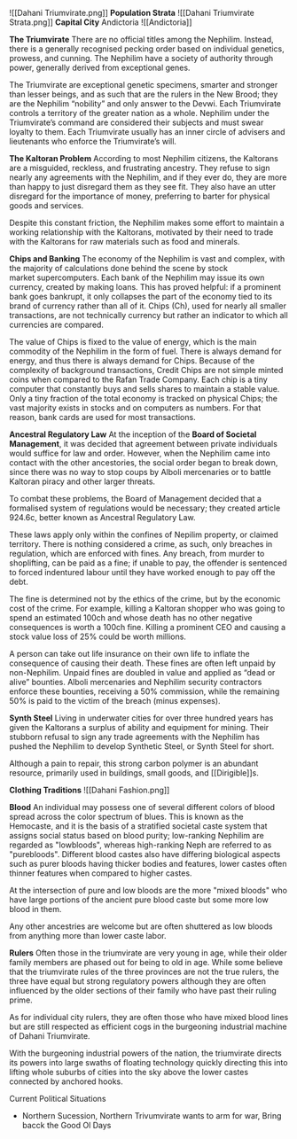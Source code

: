 ![[Dahani Triumvirate.png]]
**Population Strata**
![[Dahani Triumvirate  Strata.png]]
**Capital City**
Andictoria 
![[Andictoria]]

**The Triumvirate**
There are no official titles among the Nephilim. Instead, there is a generally recognised pecking order based on individual genetics, prowess, and cunning. The Nephilim have a society of authority through power, generally derived from exceptional genes. 

The Triumvirate are exceptional genetic specimens, smarter and stronger than lesser beings, and as such that are the rulers in the New Brood; they are the Nephilim “nobility” and only answer to the Devwi. Each Triumvirate controls a territory of the greater nation as a whole. Nephilim under the Triumvirate’s command are considered their subjects and must swear loyalty to them. Each Triumvirate usually has an inner circle of advisers and lieutenants who enforce the Triumvirate’s will.

**The Kaltoran Problem**
According to most Nephilim citizens, the Kaltorans are a misguided, reckless, and frustrating ancestry. They refuse to sign nearly any agreements with the Nephilim, and if they ever do, they are more than happy to just disregard them as they see fit. They also
have an utter disregard for the importance of money, preferring to barter for physical goods and services.

Despite this constant friction, the Nephilim makes some effort to maintain a working relationship with the Kaltorans, motivated by their need to trade with the Kaltorans for raw materials such as food and minerals.

**Chips and Banking**
The economy of the Nephilim is vast and complex, with the majority of calculations done behind the scene by stock market supercomputers.
Each bank of the Nephilim may issue its own currency, created by making loans. This has proved helpful: if a prominent bank goes bankrupt, it only collapses the part of the economy tied to its brand of currency rather than all of it. Chips (Ch), used for nearly
all smaller transactions, are not technically currency but rather an indicator to which all currencies are compared. 

The value of Chips is fixed to the value of energy, which is the main commodity of the Nephilim in the form of fuel. There is always demand for energy, and thus there is always demand for Chips. Because of the complexity of background transactions, Credit
Chips are not simple minted coins when compared to the Rafan Trade Company. Each chip is a tiny computer that constantly buys and sells shares to maintain a stable value.
Only a tiny fraction of the total economy is tracked on physical Chips; the vast majority exists in stocks and on computers as numbers. For that reason, bank cards are used for most transactions.

**Ancestral Regulatory Law**
At the inception of the **Board of Societal Management**, it was decided that agreement between private individuals would suffice for law and order. However, when the Nephilim came into contact with the other ancestories, the social order began to break down, since there was no way to stop coups by Alboli mercenaries or to battle Kaltoran piracy
and other larger threats. 

To combat these problems, the Board of Management decided that a formalised system of regulations would be necessary; they created article 924.6c, better known as Ancestral Regulatory Law.

These laws apply only within the confines of Nepilim property, or claimed territory. There is nothing considered a crime, as such, only breaches in regulation, which are enforced with fines. Any breach, from murder to shoplifting, can be paid as a fine; if unable to pay, the offender is sentenced to forced indentured labour until they have worked enough to pay off the debt.

The fine is determined not by the ethics of the crime, but by the economic
cost of the crime. For example, killing a Kaltoran shopper who was going to spend an estimated 100ch and whose death has no other negative consequences is worth a 100ch fine. Killing a prominent CEO and causing a stock value loss of 25% could be worth millions. 

A person can take out life insurance on their own life to inflate the
consequence of causing their death. These fines are often left unpaid by non-Nephilim. Unpaid fines are doubled in value and applied as “dead or alive” bounties. Alboli
mercenaries and Nephilim security contractors enforce these bounties, receiving a 50% commission, while the remaining 50% is paid to the victim of the breach (minus expenses).

**Synth Steel**
Living in underwater cities for over three hundred years has given the Kaltorans a surplus of ability and equipment for mining. Their stubborn refusal to sign any trade agreements with the Nephilim has pushed the Nephilim to develop Synthetic Steel, or Synth Steel for short.

Although a pain to repair, this strong carbon polymer is an abundant resource, primarily used in buildings, small goods, and [[Dirigible]]s.


**Clothing Traditions**
![[Dahani Fashion.png]]

**Blood**
An individual may possess one of several different colors of blood spread across the color spectrum of blues. This is known as the Hemocaste, and it is the basis of a stratified societal caste system that assigns social status based on blood purity; low-ranking Nephilim are regarded as "lowbloods", whereas high-ranking Neph are referred to as "purebloods". Different blood castes also have differing biological aspects such as purer bloods having thicker bodies and features, lower castes often thinner features when compared to higher castes.

 At the intersection of pure and low bloods are the more "mixed bloods" who have large portions of the ancient pure blood caste but some more low blood in them.

 Any other ancestries are welcome but are often shuttered as low bloods from anything more than lower caste labor.
 
 **Rulers**
 Often those in the triumvirate are very young in age, while their older family members are phased out for being to old in age. While some believe that the triumvirate rules of the three provinces are not the true rulers, the three have equal but strong regulatory powers although they are often influenced by the older sections of their family who have past their ruling prime. 

 As for individual city rulers, they are often those who have mixed blood lines but are still respected as efficient cogs in the burgeoning industrial machine of Dahani Triumvirate. 

With the burgeoning industrial powers of the nation, the triumvirate directs its powers into large swaths of floating technology quickly directing this into lifting whole suburbs of cities into the sky above the lower castes connected by anchored hooks.

Current Political Situations
- Northern Sucession, Northern Trivumvirate wants to arm for war, Bring bacck the Good Ol Days